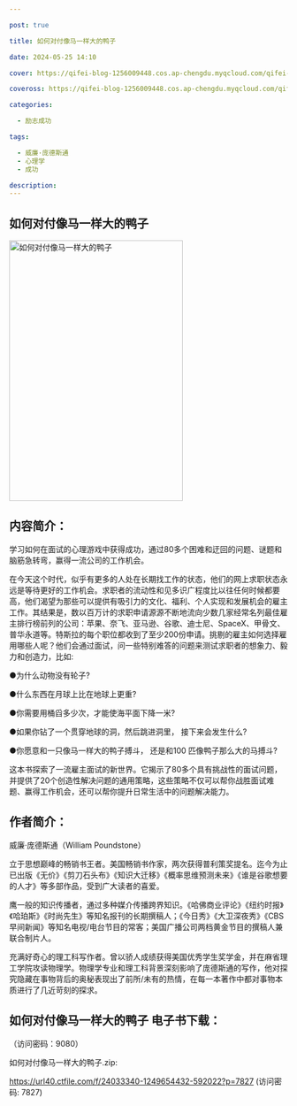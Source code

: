 ```yaml
---

post: true

title: 如何对付像马一样大的鸭子

date: 2024-05-25 14:10

cover: https://qifei-blog-1256009448.cos.ap-chengdu.myqcloud.com/qifei-blog/65f6c20e9f345e8d038494c7.jpg

coveross: https://qifei-blog-1256009448.cos.ap-chengdu.myqcloud.com/qifei-blog/65f6c20e9f345e8d038494c7.jpg

categories:

  - 励志成功

tags:

  - 威廉·庞德斯通
  - 心理学
  - 成功

description:
---
```


## 如何对付像马一样大的鸭子
<img alt="如何对付像马一样大的鸭子 " class="aligncenter loading" data-was-processed="true" decoding="async" fetchpriority="high" height="471" src="https://qifei-blog-1256009448.cos.ap-chengdu.myqcloud.com/qifei-blog/65f6c20e9f345e8d038494c7.jpg" style="cursor: zoom-in;" width="314"/>

## 内容简介：

学习如何在面试的心理游戏中获得成功，通过80多个困难和迂回的问题、谜题和脑筋急转弯，赢得一流公司的工作机会。

在今天这个时代，似乎有更多的人处在长期找工作的状态，他们的网上求职状态永远是等待更好的工作机会。求职者的流动性和见多识广程度比以往任何时候都要高，他们渴望为那些可以提供有吸引力的文化、福利、个人实现和发展机会的雇主工作。其结果是，数以百万计的求职申请源源不断地流向少数几家经常名列最佳雇主排行榜前列的公司：苹果、奈飞、亚马逊、谷歌、迪士尼、SpaceX、甲骨文、普华永道等。特斯拉的每个职位都收到了至少200份申请。挑剔的雇主如何选择雇用哪些人呢？他们会通过面试，问一些特别难答的问题来测试求职者的想象力、毅力和创造力，比如:

●为什么动物没有轮子?

●什么东西在月球上比在地球上更重?

●你需要用桶舀多少次，才能使海平面下降一米?

●如果你钻了一个贯穿地球的洞，然后跳进洞里， 接下来会发生什么?

●你愿意和一只像马一样大的鸭子搏斗， 还是和100 匹像鸭子那么大的马搏斗?

这本书探索了一流雇主面试的新世界。它揭示了80多个具有挑战性的面试问题，并提供了20个创造性解决问题的通用策略，这些策略不仅可以帮你战胜面试难题、赢得工作机会，还可以帮你提升日常生活中的问题解决能力。

## 作者简介：

威廉·庞德斯通（William Poundstone）

立于思想巅峰的畅销书王者。美国畅销书作家，两次获得普利策奖提名。迄今为止已出版《无价》《剪刀石头布》《知识大迁移》《概率思维预测未来》《谁是谷歌想要的人才》等多部作品，受到广大读者的喜爱。

鹰一般的知识传播者，通过多种媒介传播跨界知识。《哈佛商业评论》《纽约时报》《哈珀斯》《时尚先生》等知名报刊的长期撰稿人；《今日秀》《大卫深夜秀》《CBS 早间新闻》等知名电视/电台节目的常客；美国广播公司两档黄金节目的撰稿人兼联合制片人。

充满好奇心的理工科写作者。曾以骄人成绩获得美国优秀学生奖学金，并在麻省理工学院攻读物理学。物理学专业和理工科背景深刻影响了庞德斯通的写作，他对探究隐藏在事物背后的奥秘表现出了前所/未有的热情，在每一本著作中都对事物本质进行了几近苛刻的探求。

## 如何对付像马一样大的鸭子 电子书下载：

 （访问密码：9080）

如何对付像马一样大的鸭子.zip: 

https://url40.ctfile.com/f/24033340-1249654432-592022?p=7827 (访问密码: 7827)

